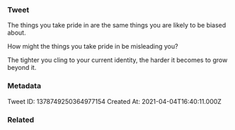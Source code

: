### Tweet
The things you take pride in are the same things you are likely to be biased about.

How might the things you take pride in be misleading you?

The tighter you cling to your current identity, the harder it becomes to grow beyond it.

### Metadata
Tweet ID: 1378749250364977154
Created At: 2021-04-04T16:40:11.000Z

### Related

